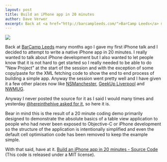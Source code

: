 ```yaml
--- 
layout: post
title: Build an iPhone app in 20 minutes
author: Dave Verwer
excerpt: Back at <a href="http://barcampleeds.com/">BarCamp Leeds</a> many months ago I gave my first iPhone talk and I decided to attempt to write a native iPhone app in 20 minutes. I really wanted to talk about iPhone development but I also wanted to let people know that it is not hard to get started so I really needed to be able to do "New Project" at the start of the session and with the exception of some copy/paste for the XML fetching code to show the end to end process of building a simple app.
---
```

<img class="right" src="http://shinydev.s3.amazonaws.com/blog-files/barcamp-test-app.png" />

Back at <a href="http://barcampleeds.com/">BarCamp Leeds</a> many months ago I gave my first iPhone talk and I decided to attempt to write a native iPhone app in 20 minutes. I really wanted to talk about iPhone development but I also wanted to let people know that it is not hard to get started so I really needed to be able to do "New Project" at the start of the session and with the exception of some copy/paste for the XML fetching code to show the end to end process of building a simple app. Anyway the session went pretty well and I have given it a few other places now like <a href="http://nsmanchester.com">NSManchester</a>, <a href="http://geekup.org">GeekUp Liverpool</a> and <a href="http://www.nwmug.co.uk">NWMUG</a>.

Anyway I never posted the source for it as I said I would many times and yesterday <a href="http://twitter.com/hereinthehive/status/1176245016">@hereinthehive asked for it</a>, so here it is.

Bear in mind this is the result of a 20 minute coding demo primarily designed to demonstrate the absolute basics of a table view application to people who had never been exposed to Objective-C or iPhone development so the structure of the application is intentionally simplified and even the default cell optimisation code has been removed to keep the example simple.

With that said, have at it. <a href="http://shinydev.s3.amazonaws.com/blog-files/build-an-iphone-app-in-20-minutes.zip">Build an iPhone app in 20 minutes - Source Code</a> (This code is released under a MIT license).
